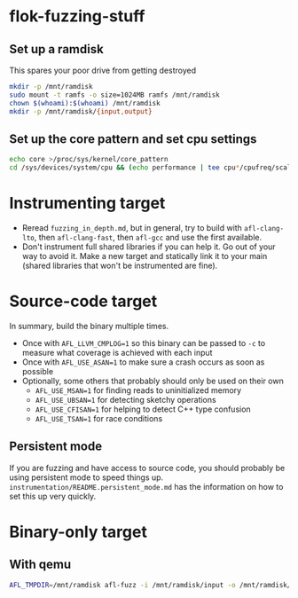 # flok-fuzzing-stuff


## Set up a ramdisk
This spares your poor drive from getting destroyed
```bash
mkdir -p /mnt/ramdisk
sudo mount -t ramfs -o size=1024MB ramfs /mnt/ramdisk
chown $(whoami):$(whoami) /mnt/ramdisk
mkdir -p /mnt/ramdisk/{input,output}
```

## Set up the core pattern and set cpu settings
```bash
echo core >/proc/sys/kernel/core_pattern
cd /sys/devices/system/cpu && (echo performance | tee cpu*/cpufreq/scaling_governor) && cd -
```

# Instrumenting target
- Reread `fuzzing_in_depth.md`, but in general, try to build with `afl-clang-lto`, then `afl-clang-fast`, then `afl-gcc` and use the first available.
- Don't instrument full shared libraries if you can help it. Go out of your way to avoid it. Make a new target and statically link it to your main (shared libraries that won't be instrumented are fine).

# Source-code target
In summary, build the binary multiple times.
- Once with `AFL_LLVM_CMPLOG=1` so this binary can be passed to `-c` to measure what coverage is achieved with each input
- Once with `AFL_USE_ASAN=1` to make sure a crash occurs as soon as possible
- Optionally, some others that probably should only be used on their own
    - `AFL_USE_MSAN=1` for finding reads to uninitialized memory
    - `AFL_USE_UBSAN=1` for detecting sketchy operations
    - `AFL_USE_CFISAN=1` for helping to detect C++ type confusion
    - `AFL_USE_TSAN=1` for race conditions

## Persistent mode
If you are fuzzing and have access to source code, you should probably be using persistent mode to speed things up. `instrumentation/README.persistent_mode.md` has the information on how to set this up very quickly.

# Binary-only target

## With qemu
```bash
AFL_TMPDIR=/mnt/ramdisk afl-fuzz -i /mnt/ramdisk/input -o /mnt/ramdisk/output -Q -c 0 -- ./fuzz_qemu
```
